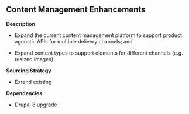 ## Content Management Enhancements

**Description**

- Expand the current content management platform to support product agnostic APIs for multiple delivery channels; and

- Expand content types to support elements for different channels (e.g. resized images).

**Sourcing Strategy**

- Extend existing

**Dependencies**

- Drupal 8 upgrade
